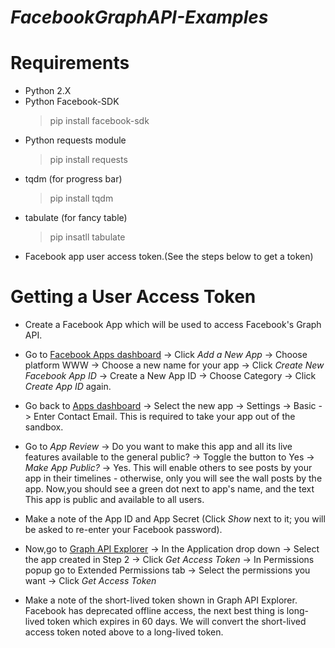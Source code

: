 #  *FacebookGraphAPI-Examples*

# Requirements
- Python 2.X
- Python Facebook-SDK
    > pip install facebook-sdk
- Python requests module
  > pip install requests
- tqdm (for progress bar)
  > pip install tqdm
- tabulate (for fancy table)
  > pip insatll tabulate
- Facebook app user access token.(See the steps below to get a token)


# Getting a User Access Token

- Create a Facebook App which will be used to access Facebook's Graph API.

- Go to [Facebook Apps dashboard](https://developers.facebook.com/apps) -> Click *Add a New App* -> Choose platform WWW -> Choose a new name for your app -> Click *Create New Facebook App ID* -> Create a New App ID -> Choose Category -> Click *Create App ID* again.

- Go back to [Apps dashboard](https://developers.facebook.com/apps) -> Select the new app -> Settings -> Basic -> Enter Contact Email. This is required to take your app out of the sandbox.

- Go to *App Review* -> Do you want to make this app and all its live features available to the general public? -> Toggle the button to Yes -> *Make App Public?* -> Yes. This will enable others to see posts by your app in their timelines - otherwise, only you will see the wall posts by the app. 
Now,you should see a green dot next to app's name, and the text This app is public and available to all users.

- Make a note of the App ID and App Secret (Click *Show* next to it; you will be asked to re-enter your Facebook password).

- Now,go to [Graph API  Explorer](https://developers.facebook.com/tools/explorer) -> In the Application drop down -> Select the app created in Step 2 -> Click *Get Access Token* -> In Permissions popup go to Extended Permissions tab -> Select the permissions you want -> Click *Get Access Token* 

- Make a note of the short-lived token shown in Graph API Explorer.
   Facebook has deprecated offline access, the next best thing is long-lived token which expires in 60 days. We will convert the short-lived access token noted above to a long-lived token.

